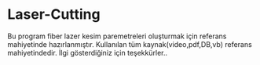 # Laser-Cutting
Bu program fiber lazer kesim paremetreleri oluşturmak için referans mahiyetinde hazırlanmıştır.
Kullanılan tüm kaynak(video,pdf,DB,vb) referans mahiyetindedir.
İlgi gösterdiğiniz için teşekkürler..
